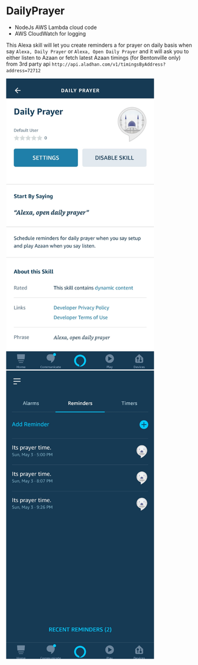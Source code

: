 # DailyPrayer

* NodeJs AWS Lambda cloud code
* AWS CloudWatch for logging

This Alexa skill will let you create reminders a for prayer on daily basis when say `Alexa, Daily Prayer` or `Alexa, Open Daily Prayer` and it will ask you to either listen to Azaan or fetch latest Azaan timings (for Bentonville only) from 3rd party api `http://api.aladhan.com/v1/timingsByAddress?address=72712`

<p float="left">
  <img src="https://github.com/faizan-tariq/DailyPrayer/blob/master/img1.jpg" width="400"/>
  <img src="https://github.com/faizan-tariq/DailyPrayer/blob/master/img2.jpg" width="400"/>
</p>
